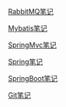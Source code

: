 <a href="AMQP/RabbitMQ/RibbitMQ 实战教程.md">RabbitMQ笔记</a>

<a href="Mybatis/Mybatis.md">Mybatis笔记</a>

<a href="SpringMVC/SpringMVC.md">SpringMvc笔记</a>

<a href="Spring/Spring.md">Spring笔记</a>

<a href="SpringBoot/SpringBoot.md">SpringBoot笔记</a>

<a href="Git%26Github/Git%26GitHub.pdf">Git笔记</a>

